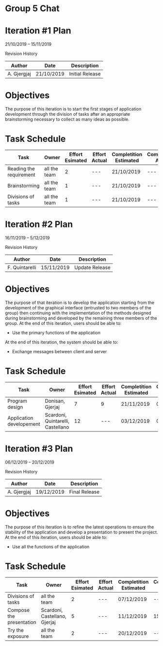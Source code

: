 # Group 5 Chat

# Iteration #1 Plan

21/10/2019 – 15/11/2019

Revision History

| Author | Date | Description |
| --- | --- | --- |
| A. Gjergjaj | 21/10/2019 | Initial Release |

# Objectives

The purpose of this iteration is to start the first stages of application development through the division of tasks after an appropriate brainstorming necessary to collect as many ideas as possible.

# Task Schedule

| Task | Owner | Effort Esimated | Effort Actual | Completition Estimated | Completation Actual | Status |
| --- | --- | --- | --- | --- | --- | --- |
| Reading the requirement | all the team | 2 | --- | 21/10/2019 | --- | Finish |
| Brainstorming | all the team | 1 | --- | 21/10/2019 | --- | Finish |
| Divisions of tasks | all the team | 1 | --- | 21/10/2019 | --- | Finish | 

# Iteration #2 Plan
16/11/2019 – 5/12/2019

Revision History

| Author | Date | Description |
| --- | --- | --- |
| F. Quintarelli | 15/11/2019 | Update Release |

# Objectives

The purpose of that iteration is to develop the application starting from the development of the graphical interface (entrusted to two members of the group) then continuing with the implementation of the methods designed during brainstorming and developed by the remaining three members of the group.  At the end of this iteration, users should be able to:

- Use the primary functions of the application

At the end of this iteration, the system should be able to:

- Exchange messages between client and server

# Task Schedule

| Task | Owner | Effort Esimated | Effort Actual | Completition Estimated | Completation Actual | Status |
| --- | --- | --- | --- | --- | --- | --- |
| Program design | Donisan, Gjerjaj | 7 | 9 | 21/11/2019 | 02/12/2019 | Finish |
| Application developement | Scardoni, Quintarelli,  Castellano | 12 | --- | 03/12/2019 | 05/12/2019 | Finish |

# Iteration #3 Plan
06/12/2019 – 20/12/2019

Revision History

| Author | Date | Description |
| --- | --- | --- |
| A. Gjergjaj | 19/12/2019 | Final Release |

# Objectives

The purpose of this iteration is to refine the latest operations to ensure the stability of the application and develop a presentation to present the project. At the end of this iteration, users should be able to:

- Use all the functions of the application

# Task Schedule

| Task | Owner | Effort Esimated | Effort Actual | Completition Estimated | Completation Actual | Status |
| --- | --- | --- | --- | --- | --- | --- |
| Divisions of tasks | all the team | 2 | --- | 07/12/2019 | --- | Finish |
| Compose the presentation | Scardoni, Castellano, Gjerjaj | 5 | --- | 11/12/2019 | 15/12/2019 | Finish |
| Try the exposure | all the team | 2 | --- | 20/12/2019 | --- | Finish |